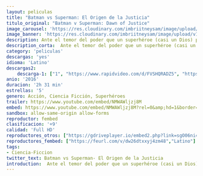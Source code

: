 ```yaml
---
layout: peliculas
title: "Batman vs Superman: El Origen de la Justicia"
titulo_original: "Batman v Superman: Dawn of Justice"
image_carousel: 'https://res.cloudinary.com/imbriitneysam/image/upload/v1544496191/batman-super-poster-min.jpg'
image_banner: 'https://res.cloudinary.com/imbriitneysam/image/upload/v1544496192/batman-super-banner-min.jpg'
description: Ante el temor del poder que un superhéroe (casi un Dios) posee, el vigilante más fuerte que tiene Gotham City decide enfrentarse con el salvador más amado de Metrópolis, mientras el mundo decide que tipo de super heroe realmente necesita. Y con Batman y Superman en guerra uno con otro, una nueva amenaza surge rápidamente, poniendo a la humanidad en mayor peligro que nunca.
description_corta:  Ante el temor del poder que un superhéroe (casi un Dios) posee, el vigilante más fuerte que tiene Gotham City decide enfrentarse con el salvador más amado de Metrópolis, mientras el mundo decide que tipo de super heroe realmente..
category: 'peliculas'
descargas: 'yes'
idioma: 'Latino'
descargas2:
    descarga-1: ["1", "https://www.rapidvideo.com/d/FVSHQRADZ5", "https://www.google.com/s2/favicons?domain=mega.nz","Mega","https://res.cloudinary.com/imbriitneysam/image/upload/v1541473684/mexico.png", "Latino", "Full HD"] 
anio: '2016'
duracion: '2h 31 min'
estrellas: '5'
genero: Acción, Ciencia Ficción, Superhéroes
trailer: https://www.youtube.com/embed/NMWAWljzj8M
embed: https://www.youtube.com/embed/NMWAWljzj8M?rel=0&amp;hd=1&border=0&wmode=opaque&enablejsapi=1&modestbranding=1&controls=1&showinfo=1
sandbox: allow-same-origin allow-forms
reproductor: fembed
clasificacion: '+9'
calidad: 'Full HD'
reproductores_otros: ["https://gdriveplayer.io/embed2.php?link=sgO06ni47XtjgSkHjYypaARE5Z%252F195ZzNs%252FIlPLDapkYtOh0Ktmp7mONNHJCtcz5%252FVM2s8TqQAqVXafMo6JIw26555vOtZidRQuqUlZAzx5wtVMPht4o3dh%252Fe9StYiVaRSvGeRyYo1DzItT5p7go4ROeAiS6wlzX%252BUqw40PjjCXdeLnUQ7jDTYONM3u2Ouc8dAJXtfaHWsxUzL9dsNCFxE","Latino","https://www.zembed.to/public/dist/asteroid.html?id=9d2edc7802823b00ddbb69c81560073a&title=Batman%20v%20Superman:%20Dawn%20of%20Justice","Latino","https://movcloud.net/embed/fr-_dvd7_k-X","Latino","https://mstream.press/m8gr9xq7s0js","Latino"]
reproductores_fembed: ["https://feurl.com/v/dw26dtxxyj4zm48","Latino"]
tags:
- Ciencia-Ficcion
twitter_text: Batman vs Superman- El Origen de la Justicia
introduction:  Ante el temor del poder que un superhéroe (casi un Dios) posee, el vigilante más fuerte que tiene Gotham City decide enfrentarse con el salvador más amado de Metrópolis, mientras el mundo decide que tipo de super heroe realmente..
---
```












